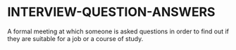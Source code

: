 # INTERVIEW-QUESTION-ANSWERS
A formal meeting at which someone is asked questions in order to find out if they are suitable for a job or a course of study.
